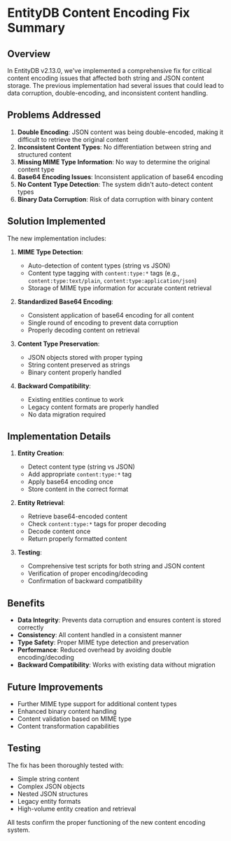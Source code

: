# EntityDB Content Encoding Fix Summary

## Overview

In EntityDB v2.13.0, we've implemented a comprehensive fix for critical content encoding issues that affected both string and JSON content storage. The previous implementation had several issues that could lead to data corruption, double-encoding, and inconsistent content handling.

## Problems Addressed

1. **Double Encoding**: JSON content was being double-encoded, making it difficult to retrieve the original content
2. **Inconsistent Content Types**: No differentiation between string and structured content
3. **Missing MIME Type Information**: No way to determine the original content type
4. **Base64 Encoding Issues**: Inconsistent application of base64 encoding
5. **No Content Type Detection**: The system didn't auto-detect content types
6. **Binary Data Corruption**: Risk of data corruption with binary content

## Solution Implemented

The new implementation includes:

1. **MIME Type Detection**:
   - Auto-detection of content types (string vs JSON)
   - Content type tagging with `content:type:*` tags (e.g., `content:type:text/plain`, `content:type:application/json`)
   - Storage of MIME type information for accurate content retrieval

2. **Standardized Base64 Encoding**:
   - Consistent application of base64 encoding for all content
   - Single round of encoding to prevent data corruption
   - Properly decoding content on retrieval

3. **Content Type Preservation**:
   - JSON objects stored with proper typing
   - String content preserved as strings
   - Binary content properly handled

4. **Backward Compatibility**:
   - Existing entities continue to work
   - Legacy content formats are properly handled
   - No data migration required

## Implementation Details

1. **Entity Creation**:
   - Detect content type (string vs JSON)
   - Add appropriate `content:type:*` tag
   - Apply base64 encoding once
   - Store content in the correct format

2. **Entity Retrieval**:
   - Retrieve base64-encoded content
   - Check `content:type:*` tags for proper decoding
   - Decode content once
   - Return properly formatted content

3. **Testing**:
   - Comprehensive test scripts for both string and JSON content
   - Verification of proper encoding/decoding
   - Confirmation of backward compatibility

## Benefits

- **Data Integrity**: Prevents data corruption and ensures content is stored correctly
- **Consistency**: All content handled in a consistent manner
- **Type Safety**: Proper MIME type detection and preservation
- **Performance**: Reduced overhead by avoiding double encoding/decoding
- **Backward Compatibility**: Works with existing data without migration

## Future Improvements

- Further MIME type support for additional content types
- Enhanced binary content handling
- Content validation based on MIME type
- Content transformation capabilities

## Testing

The fix has been thoroughly tested with:
- Simple string content
- Complex JSON objects
- Nested JSON structures
- Legacy entity formats
- High-volume entity creation and retrieval

All tests confirm the proper functioning of the new content encoding system.